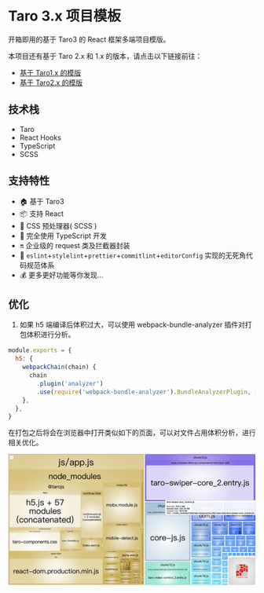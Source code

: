 # Taro 3.x 项目模板

开箱即用的基于 Taro3 的 React 框架多端项目模版。

本项目还有基于 Taro 2.x 和 1.x 的版本，请点击以下链接前往：

- [基于 Taro1.x 的模版](https://github.com/lexmin0412/taro-template/tree/1.x)
- [基于 Taro2.x 的模版](https://github.com/lexmin0412/taro-template/tree/2.x)

## 技术栈

- Taro
- React Hooks
- TypeScript
- SCSS

## 支持特性

- 🏠 基于 Taro3
- 📦 支持 React
- 🐑 CSS 预处理器( SCSS )
- 🥣 完全使用 TypeScript 开发
- 🔛 企业级的 request 类及拦截器封装
- 👮 `eslint`+`stylelint`+`prettier`+`commitlint`+`editorConfig` 实现的无死角代码规范体系
- 💰 更多更好功能等你发现...

## 优化

1. 如果 h5 端编译后体积过大，可以使用 webpack-bundle-analyzer 插件对打包体积进行分析。

```js
module.exports = {
  h5: {
    webpackChain(chain) {
      chain
        .plugin('analyzer')
        .use(require('webpack-bundle-analyzer').BundleAnalyzerPlugin, [])
    },
  },
}
```

在打包之后将会在浏览器中打开类似如下的页面，可以对文件占用体积分析，进行相关优化。

![webpack-bundle-analyzer](./docs/images/webpack-bundle-analyzer.png)

